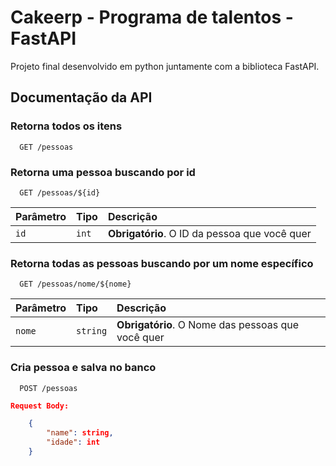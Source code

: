# Cakeerp - Programa de talentos - FastAPI

Projeto final desenvolvido em python juntamente com a biblioteca FastAPI.

## Documentação da API

### Retorna todos os itens

```http
  GET /pessoas
```

### Retorna uma pessoa buscando por id

```http
  GET /pessoas/${id}
```

| Parâmetro   | Tipo       | Descrição                                   |
| :---------- | :--------- | :------------------------------------------ |
| `id`      | `int` | **Obrigatório**. O ID da pessoa que você quer |


### Retorna todas as pessoas buscando por um nome específico

```http
  GET /pessoas/nome/${nome}
```

| Parâmetro   | Tipo       | Descrição                                   |
| :---------- | :--------- | :------------------------------------------ |
| `nome`      | `string` | **Obrigatório**. O Nome das pessoas que você quer |


### Cria pessoa e salva no banco

```http
  POST /pessoas
```

```json
Request Body:

    {
        "name": string,
        "idade": int	
    }
```